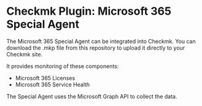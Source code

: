 # Checkmk Plugin: Microsoft 365 Special Agent

The Microsoft 365 Special Agent can be integrated into Checkmk.
You can download the .mkp file from this repository to upload it directly to your Checkmk site.

It provides monitoring of these components:
- Microsoft 365 Licenses
- Microsoft 365 Service Health

The Special Agent uses the Microsoft Graph API to collect the data.
